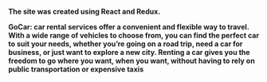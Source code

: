 <b>The site was created using React and Redux.<b>

GoCar: car rental services offer a convenient and flexible way to travel. With a
wide range of vehicles to choose from, you can find the perfect car to suit your
needs, whether you’re going on a road trip, need a car for business, or just
want to explore a new city. Renting a car gives you the freedom to go where you
want, when you want, without having to rely on public transportation or
expensive taxis
